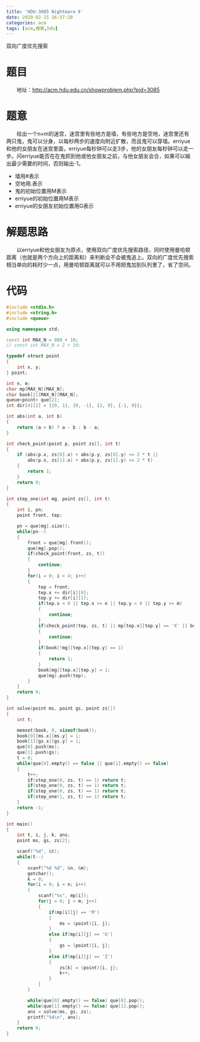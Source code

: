 ```yaml
---
title: 'HDU-3085 Nightmare Ⅱ'
date: 2020-02-15 16:57:20
categories: acm
tags: [acm,搜索,hdu]
---
```

双向广度优先搜索
<!-- more -->

# 题目
&emsp;&emsp;地址：<http://acm.hdu.edu.cn/showproblem.php?pid=3085>

# 题意
&emsp;&emsp;给出一个n×m的迷宫，迷宫里有些地方是墙，有些地方是空地，迷宫里还有两只鬼，鬼可以分身，以每秒两步的速度向附近扩散，而且鬼可以穿墙。erriyue和他的女朋友在迷宫里面，erriyue每秒钟可以走3步，他的女朋友每秒钟可以走一步。问erriyue能否在在鬼抓到他或他女朋友之前，与他女朋友会合，如果可以输出最少需要的时间，否则输出-1。
* 墙用#表示
*  空地用.表示
*  鬼的初始位置用M表示
*  erriyue的初始位置用M表示
*  erriyue的女朋友初始位置用G表示

# 解题思路
&emsp;&emsp;以erriyue和他女朋友为原点，使用双向广度优先搜索路径，同时使用曼哈顿距离（也就是两个方向上的距离和）来判断会不会被鬼追上。双向的广度优先搜索相当单向的耗时少一点，用曼哈顿距离就可以不用把鬼加到队列里了，省了空间。

# 代码
```cpp
#include <stdio.h>
#include <string.h>
#include <queue>

using namespace std;

const int MAX_N = 800 + 10;
// const int MAX_N = 2 + 10;

typedef struct point
{
	int x, y;
} point;

int n, m;
char mp[MAX_N][MAX_N];
char book[2][MAX_N][MAX_N];
queue<point> que[2];
int dir[4][2] = {{0, 1}, {0, -1}, {1, 0}, {-1, 0}};

int abs(int a, int b)
{
	return (a > b) ? a - b : b - a;
}

int check_point(point p, point zs[], int t)
{
	if (abs(p.x, zs[0].x) + abs(p.y, zs[0].y) <= 2 * t || 
		abs(p.x, zs[1].x) + abs(p.y, zs[1].y) <= 2 * t)
	{
		return 1;
	}
	return 0;
}

int step_one(int mg, point zs[], int t)
{
	int i, pn;
	point front, tep;

	pn = que[mg].size();
	while(pn--)
	{
		front = que[mg].front();
		que[mg].pop();
		if(check_point(front, zs, t))
		{
			continue;
		}
		for(i = 0; i < 4; i++)
		{
			tep = front;
			tep.x += dir[i][0];
			tep.y += dir[i][1];
			if(tep.x < 0 || tep.x >= n || tep.y < 0 || tep.y >= m)
			{
				continue;
			}
			if(check_point(tep, zs, t) || mp[tep.x][tep.y] == 'X' || book[mg][tep.x][tep.y] == 1)
			{
				continue;
			}
			if(book[!mg][tep.x][tep.y] == 1)
			{
				return 1;
			}
			book[mg][tep.x][tep.y] = 1;
			que[mg].push(tep);
		}
	}
	return 0;
}

int solve(point ms, point gs, point zs[])
{
	int t;

	memset(book, 0, sizeof(book));
	book[0][ms.x][ms.y] = 1;
	book[1][gs.x][gs.y] = 1;
	que[0].push(ms);
	que[1].push(gs);
	t = 0;
	while(que[0].empty() == false || que[1].empty() == false)
	{
		t++;
		if(step_one(0, zs, t) == 1) return t;
		if(step_one(0, zs, t) == 1) return t;
		if(step_one(0, zs, t) == 1) return t;
		if(step_one(1, zs, t) == 1) return t;
	}
	return -1;
}

int main()
{
	int t, i, j, k, ans;
	point ms, gs, zs[2];

	scanf("%d", &t);
	while(t--)
	{
		scanf("%d %d", &n, &m);
		getchar();
		k = 0;
		for(i = 0; i < n; i++)
		{
			scanf("%s", mp[i]);
			for(j = 0; j < m; j++)
			{
				if(mp[i][j] == 'M')
				{
					ms = (point){i, j};
				}
				else if(mp[i][j] == 'G')
				{
					gs = (point){i, j};
				}
				else if(mp[i][j] == 'Z')
				{
					zs[k] = (point){i, j};
					k++;
				}
			}
		}

		while(que[0].empty() == false) que[0].pop();
		while(que[1].empty() == false) que[1].pop();		
		ans = solve(ms, gs, zs);
		printf("%d\n", ans);
	}
	return 0;
}
```